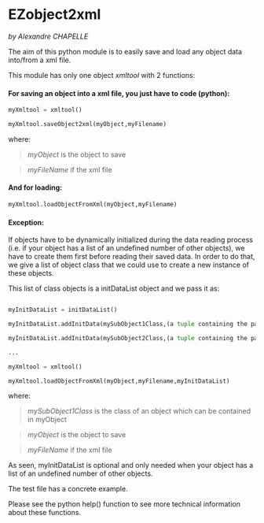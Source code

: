 # EZobject2xml
_by Alexandre CHAPELLE_

The aim of this python module is to easily save and load any object data into/from a xml file.

This module has only one object _xmltool_ with 2 functions:

#### For saving an object into a xml file, you just have to code (python):
```python
myXmltool = xmltool()

myXmltool.saveObject2xml(myObject,myFilename)
```

where:

>_myObject_ is the object to save

>_myFileName_ if the xml file

#### And for loading:
```python
myXmltool.loadObjectFromXml(myObject,myFilename)
```

#### Exception:
If objects have to be dynamically initialized during the data reading process
(i.e. if your object has a list of an undefined number of other objects), 
we have to create them first before reading their saved data.
In order to do that, we give a list of object class that we could use to create a new instance of these objects.

This list of class objects is a initDataList object and we pass it as:
```python

myInitDataList = initDataList()

myInitDataList.addInitData(mySubObject1Class,(a tuple containing the parameters to initialize this SubObject))

myInitDataList.addInitData(mySubObject2Class,(a tuple containing the parameters to initialize this SubObject))

...

myXmltool = xmltool()

myXmltool.loadObjectFromXml(myObject,myFilename,myInitDataList)
```
where:

>_mySubObject1Class_ is the class of an object which can be contained in myObject

>_myObject_ is the object to save

>_myFileName_ if the xml file

As seen, myInitDataList is optional and only needed when your object has a list of an undefined number of other objects.

The test file has a concrete example.

Please see the python help() function to see more technical information about these functions.
